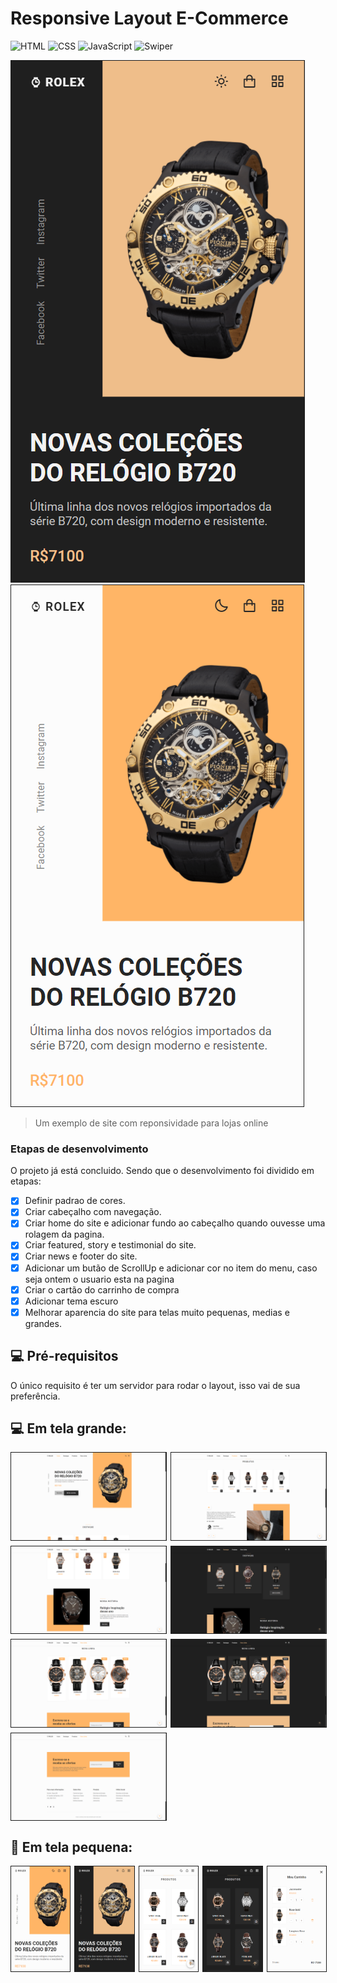 # Responsive Layout E-Commerce

<!---Esses são exemplos. Veja https://shields.io para outras pessoas ou para personalizar este conjunto de escudos. Você pode querer incluir dependências, status do projeto e informações de licença aqui--->

![HTML](https://img.shields.io/badge/HTML-239120?style=for-the-badge&logo=html5&logoColor=black&color=red)
![CSS](https://img.shields.io/badge/CSS-239120?&style=for-the-badge&logo=css3&logoColor=black&color=blue)
![JavaScript](https://img.shields.io/badge/JavaScript-F7DF1E?style=for-the-badge&logo=javascript&logoColor=black)
![Swiper](https://img.shields.io/static/v1?label=&message=Swiper&style=for-the-badge&color=black)

<img border='1' src="./.github/dark-home-responsive.png" alt="Home telas pequenas no tema escuro">
<img border='1' src="./.github/home-responsive.png" alt="Home telas pequenas">

>  Um exemplo de site com reponsividade para lojas online
### Etapas de desenvolvimento

O projeto já está concluido. Sendo que o desenvolvimento foi dividido em etapas: 

- [x] Definir padrao de cores.
- [x] Criar cabeçalho com navegação.
- [x] Criar home do site e adicionar fundo ao cabeçalho quando ouvesse uma rolagem da pagina.
- [x] Criar featured, story e testimonial do site.
- [x] Criar news e footer do site.
- [x] Adicionar um butão de ScrollUp e adicionar cor no item do menu, caso seja ontem o usuario esta na pagina
- [x] Criar o cartão do carrinho de compra
- [x] Adicionar tema escuro
- [x] Melhorar aparencia do site para telas muito pequenas, medias e grandes.

## 💻 Pré-requisitos

O único requisito é ter um servidor para rodar o layout, isso vai de sua preferência.

## 💻 Em tela grande:

<div style='display: grid; grid-template-columns: repeat(2, 1fr); column-gap: 0.5rem; row-gap: 0.5rem'>
    <img border='1' src="./.github/home.png" alt="Home telas pequenas">
    <img border='1' src="./.github/produtos.png" alt="Home telas pequenas">
    <img border='1' src="./.github/destaque.png" alt="Home telas pequenas">
    <img border='1' src="./.github/dark-destaque.png" alt="Home telas pequenas">
    <img border='1' src="./.github/nova-linha.png" alt="Home telas pequenas">
    <img border='1' src="./.github/dark-nova-linha.png" alt="Home telas pequenas">
    <img border='1' src="./.github/footer.png" alt="Home telas pequenas">
</div>

## 📱 Em tela pequena:

<div style='display: grid; grid-template-columns: repeat(5, 1fr); column-gap: 0.5rem; row-gap: 0.5rem'>
    <img border='1' src="./.github/home-responsive.png" alt="Home telas pequenas">
    <img border='1' src="./.github/dark-home-responsive.png" alt="Home telas pequenas">
    <img border='1' src="./.github/produtos-responsive.png" alt="Home telas pequenas">
    <img border='1' src="./.github/dark-produtos-responsive.png" alt="Home telas pequenas">
    <img border='1' src="./.github/meu-carrinho-responsive.png" alt="Home telas pequenas">
</div>